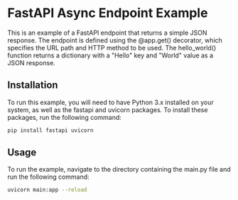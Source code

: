 # FastAPI Async Endpoint Example

This is an example of a FastAPI endpoint that returns a simple JSON response. The endpoint is defined using the @app.get() decorator, which specifies the URL path and HTTP method to be used. The hello_world() function returns a dictionary with a "Hello" key and "World" value as a JSON response.

## Installation

To run this example, you will need to have Python 3.x installed on your system, as well as the fastapi and uvicorn packages. To install these packages, run the following command:

```bash
pip install fastapi uvicorn
```

## Usage

To run the example, navigate to the directory containing the main.py file and run the following command:

```bash
uvicorn main:app --reload
```
